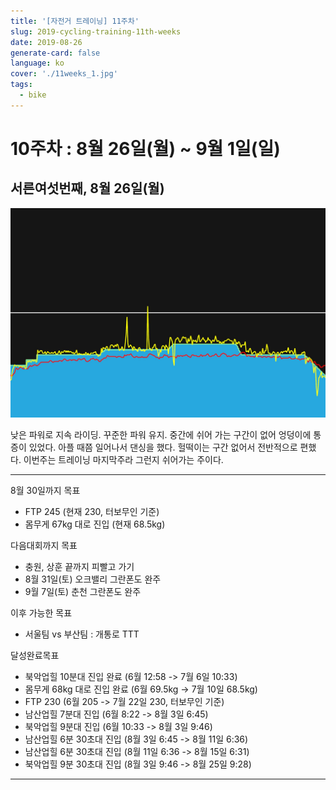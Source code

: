 ```yaml
---
title: '[자전거 트레이닝] 11주차'
slug: 2019-cycling-training-11th-weeks
date: 2019-08-26
generate-card: false
language: ko
cover: './11weeks_1.jpg'
tags:
  - bike
---
```


# 10주차 : 8월 26일(월) ~ 9월 1일(일)

## 서른여섯번째, 8월 26일(월)

![Pettit](./11weeks_1.jpg)

낮은 파워로 지속 라이딩. 꾸준한 파워 유지. 중간에 쉬어 가는 구간이 없어 엉덩이에 통증이 있었다. 아플 때쯤 일어나서 댄싱을 했다. 헐떡이는 구간 없어서 전반적으로 편했다. 이번주는 트레이닝 마지막주라 그런지 쉬어가는 주이다.

---

8월 30일까지 목표

- FTP 245 (현재 230, 터보무인 기준)
- 몸무게 67kg 대로 진입 (현재 68.5kg)

다음대회까지 목표

- 충원, 상훈 끝까지 피빨고 가기
- 8월 31일(토) 오크밸리 그란폰도 완주
- 9월 7일(토) 춘천 그란폰도 완주

이후 가능한 목표

- 서울팀 vs 부산팀 : 개통로 TTT

달성완료목표

- 북악업힐 10분대 진입 완료 (6월 12:58 -> 7월 6일 10:33)
- 몸무게 68kg 대로 진입 완료 (6월 69.5kg -> 7월 10일 68.5kg)
- FTP 230 (6월 205 -> 7월 22일 230, 터보무인 기준)
- 남산업힐 7분대 진입 (6월 8:22 -> 8월 3일 6:45)
- 북악업힐 9분대 진입 (6월 10:33 -> 8월 3일 9:46)
- 남산업힐 6분 30초대 진입 (8월 3일 6:45 -> 8월 11일 6:36)
- 남산업힐 6분 30초대 진입 (8월 11일 6:36 -> 8월 15일 6:31)
- 북악업힐 9분 30초대 진입 (8월 3일 9:46 -> 8월 25일 9:28)

---
